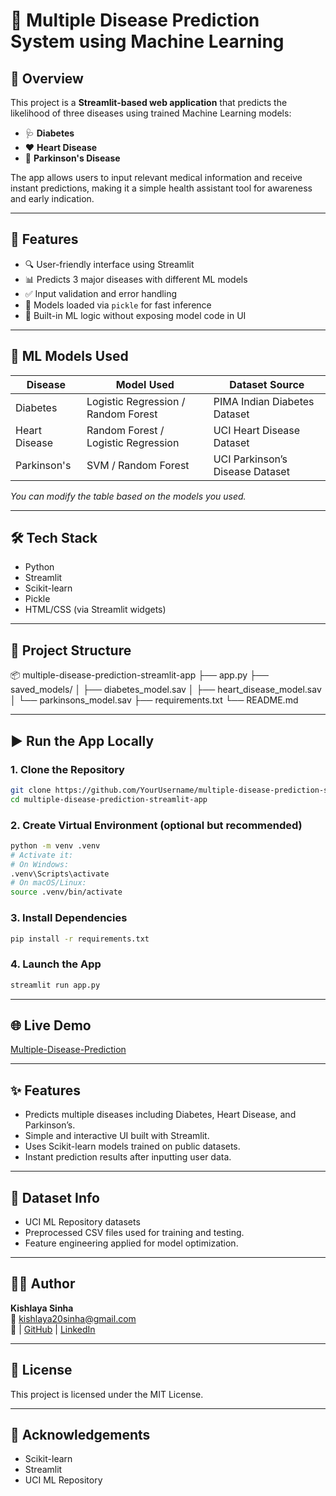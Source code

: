 # 🏥 Multiple Disease Prediction System using Machine Learning

## 📌 Overview

This project is a **Streamlit-based web application** that predicts the likelihood of three diseases using trained Machine Learning models:

- 🩺 **Diabetes**
- ❤️ **Heart Disease**
- 🧠 **Parkinson's Disease**

The app allows users to input relevant medical information and receive instant predictions, making it a simple health assistant tool for awareness and early indication.

---

## 🚀 Features

- 🔍 User-friendly interface using Streamlit  
- 📊 Predicts 3 major diseases with different ML models  
- ✅ Input validation and error handling  
- 💾 Models loaded via `pickle` for fast inference  
- 🧮 Built-in ML logic without exposing model code in UI  

---

## 🧠 ML Models Used

| Disease         | Model Used                     | Dataset Source                   |
|----------------|----------------------------------|----------------------------------|
| Diabetes        | Logistic Regression / Random Forest | PIMA Indian Diabetes Dataset     |
| Heart Disease   | Random Forest / Logistic Regression | UCI Heart Disease Dataset        |
| Parkinson's     | SVM / Random Forest             | UCI Parkinson’s Disease Dataset  |

*You can modify the table based on the models you used.*

---

## 🛠️ Tech Stack

- Python  
- Streamlit  
- Scikit-learn  
- Pickle  
- HTML/CSS (via Streamlit widgets)  

---

## 📁 Project Structure

📦 multiple-disease-prediction-streamlit-app
├── app.py
├── saved_models/
│ ├── diabetes_model.sav
│ ├── heart_disease_model.sav
│ └── parkinsons_model.sav
├── requirements.txt
└── README.md

---

## ▶️ Run the App Locally

### 1. Clone the Repository

```bash
git clone https://github.com/YourUsername/multiple-disease-prediction-streamlit-app.git
cd multiple-disease-prediction-streamlit-app
```

### 2. Create Virtual Environment (optional but recommended)

```bash
python -m venv .venv
# Activate it:
# On Windows:
.venv\Scripts\activate
# On macOS/Linux:
source .venv/bin/activate
```

### 3. Install Dependencies

```bash
pip install -r requirements.txt
```

### 4. Launch the App

```bash
streamlit run app.py
```

---

## 🌐 Live Demo

[Multiple-Disease-Prediction](https://multiple-disease-prediction-2k5xyqhqhchfsuxsgonzii.streamlit.app/)

---

## ✨ Features

- Predicts multiple diseases including Diabetes, Heart Disease, and Parkinson’s.
- Simple and interactive UI built with Streamlit.
- Uses Scikit-learn models trained on public datasets.
- Instant prediction results after inputting user data.

---

## 📂 Dataset Info

- UCI ML Repository datasets
- Preprocessed CSV files used for training and testing.
- Feature engineering applied for model optimization.

---

## 👨‍💻 Author

**Kishlaya Sinha**  
📧 kishlaya20sinha@gmail.com  
🔗 | [GitHub](https://github.com/Kishlaya20sinha) | [LinkedIn](https://www.linkedin.com/in/kishlaya-sinha-9134a0211/)

---

## 📜 License

This project is licensed under the MIT License.

---

## 🙏 Acknowledgements

- Scikit-learn  
- Streamlit  
- UCI ML Repository